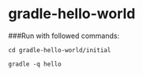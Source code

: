 # gradle-hello-world

###Run with followed commands:
```
cd gradle-hello-world/initial
 
gradle -q hello
```

